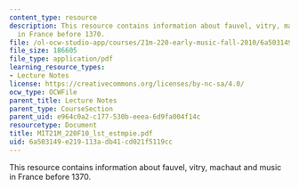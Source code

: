 ```yaml
---
content_type: resource
description: This resource contains information about fauvel, vitry, machaut and music
  in France before 1370.
file: /ol-ocw-studio-app/courses/21m-220-early-music-fall-2010/6a503149e219113adb41cd021f5119cc_MIT21M_220F10_lst_estmpie.pdf
file_size: 186605
file_type: application/pdf
learning_resource_types:
- Lecture Notes
license: https://creativecommons.org/licenses/by-nc-sa/4.0/
ocw_type: OCWFile
parent_title: Lecture Notes
parent_type: CourseSection
parent_uid: e964c0a2-c177-530b-eeea-6d9fa004f14c
resourcetype: Document
title: MIT21M_220F10_lst_estmpie.pdf
uid: 6a503149-e219-113a-db41-cd021f5119cc
---
```

This resource contains information about fauvel, vitry, machaut and music in France before 1370.
